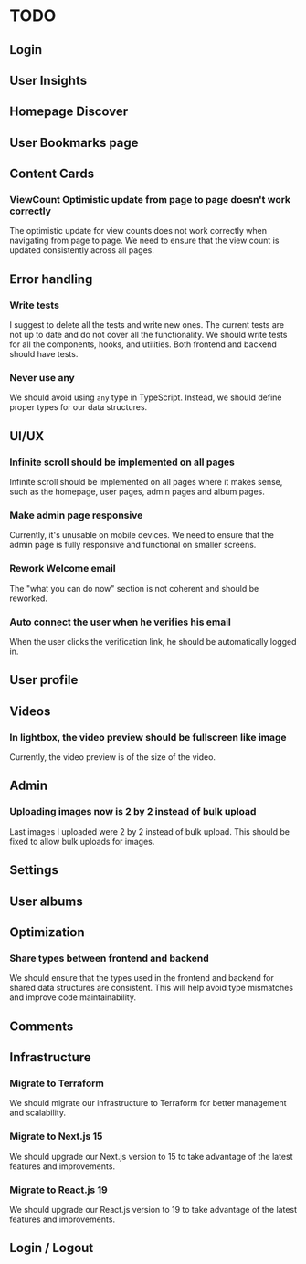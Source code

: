 # TODO

## Login

## User Insights

## Homepage Discover

## User Bookmarks page

## Content Cards

### ViewCount Optimistic update from page to page doesn't work correctly

The optimistic update for view counts does not work correctly when navigating from page to page. We need to ensure that the view count is updated consistently across all pages.

## Error handling

### Write tests

I suggest to delete all the tests and write new ones. The current tests are not up to date and do not cover all the functionality. We should write tests for all the components, hooks, and utilities. Both frontend and backend should have tests.

### Never use any

We should avoid using `any` type in TypeScript. Instead, we should define proper types for our data structures.

## UI/UX

### Infinite scroll should be implemented on all pages

Infinite scroll should be implemented on all pages where it makes sense, such as the homepage, user pages, admin pages and album pages.

### Make admin page responsive

Currently, it's unusable on mobile devices. We need to ensure that the admin page is fully responsive and functional on smaller screens.

### Rework Welcome email

The "what you can do now" section is not coherent and should be reworked.

### Auto connect the user when he verifies his email

When the user clicks the verification link, he should be automatically logged in.

## User profile

## Videos

### In lightbox, the video preview should be fullscreen like image

Currently, the video preview is of the size of the video.

## Admin

### Uploading images now is 2 by 2 instead of bulk upload

Last images I uploaded were 2 by 2 instead of bulk upload. This should be fixed to allow bulk uploads for images.

## Settings

## User albums

## Optimization

### Share types between frontend and backend

We should ensure that the types used in the frontend and backend for shared data structures are consistent. This will help avoid type mismatches and improve code maintainability.

## Comments

## Infrastructure

### Migrate to Terraform

We should migrate our infrastructure to Terraform for better management and scalability.

### Migrate to Next.js 15

We should upgrade our Next.js version to 15 to take advantage of the latest features and improvements.

### Migrate to React.js 19

We should upgrade our React.js version to 19 to take advantage of the latest features and improvements.

## Login / Logout
